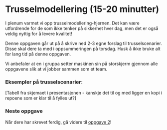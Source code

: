 # Trusselmodellering (15-20 minutter)

I plenum varmet vi opp trusselmodellering-hjernen. Det kan være utfordrende for de som ikke tenker på sikkerhet hver dag, men det er også veldig nyttig for å levere kvalitet!

Denne oppgaven går ut på å skrive ned 2-3 egne forslag til trusselscenarier. Disse skal dere ta med i oppsummeringen på torsdag. Husk å ikke bruke alt for lang tid på denne oppgaven.

Vi anbefaler at en i gruppa setter maskinen sin på storskjerm gjennom alle oppgavene slik at vi jobber sammen som et team.

### Eksempler på trusselscenarier:
[Tabell fra skjemaet i presentasjonen - kanskje det til og med ligger en kopi i repoene som er klar til å fylles ut?]

### Neste oppgave
Når dere har skrevet ferdig, gå videre til [oppgave 2](./1_swagger.md)!
